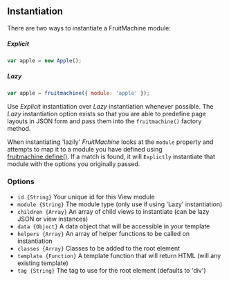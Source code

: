 ## Instantiation

There are two ways to instantiate a FruitMachine module:

##### Explicit

```js
var apple = new Apple();
```

##### Lazy

```js
var apple = fruitmachine({ module: 'apple' });
```

Use *Explicit* instantiation over *Lazy* instantiation whenever possible. The *Lazy* instantiation option exists so that you are able to predefine page layouts in JSON form and pass them into the `fruitmachine()` factory method.

When instantiating 'lazily' *FruitMachine* looks at the `module` property and attempts to map it to a module you have defined using [fruitmachine.define()](defining-modules.md). If a match is found, it will `Explictly` instantiate that module with the options you originally passed.

### Options

- `id {String}` Your unique id for this View module
- `module {String}` The module type (only use if using 'Lazy' instantiation)
- `children {Array}` An array of child views to instantiate (can be lazy JSON or view instances)
- `data {Object}` A data object that will be accessible in your template
- `helpers {Array}` An array of helper functions to be called on instantiation
- `classes {Array}` Classes to be added to the root element
- `template {Function}` A template function that will return HTML (will any existing template)
- `tag {String}` The tag to use for the root element (defaults to 'div')
